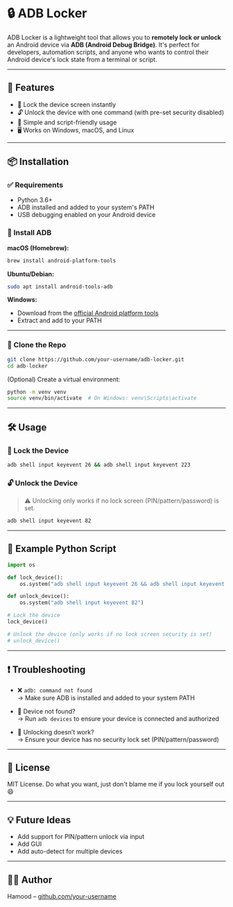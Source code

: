 # 🔒 ADB Locker

ADB Locker is a lightweight tool that allows you to **remotely lock or unlock** an Android device via **ADB (Android Debug Bridge)**. It's perfect for developers, automation scripts, and anyone who wants to control their Android device's lock state from a terminal or script.

---

## 🚀 Features

- 🔐 Lock the device screen instantly
- 🔓 Unlock the device with one command (with pre-set security disabled)
- 🧪 Simple and script-friendly usage
- 🖥️ Works on Windows, macOS, and Linux

---

## 📦 Installation

### ✅ Requirements

- Python 3.6+
- ADB installed and added to your system's PATH
- USB debugging enabled on your Android device

### 🧰 Install ADB

**macOS (Homebrew):**
```bash
brew install android-platform-tools
```

**Ubuntu/Debian:**
```bash
sudo apt install android-tools-adb
```

**Windows:**
- Download from the [official Android platform tools](https://developer.android.com/studio/releases/platform-tools)
- Extract and add to your PATH

---

### 🔧 Clone the Repo

```bash
git clone https://github.com/your-username/adb-locker.git
cd adb-locker
```

(Optional) Create a virtual environment:

```bash
python -m venv venv
source venv/bin/activate  # On Windows: venv\Scripts\activate
```

---

## 🛠️ Usage

### 🔐 Lock the Device

```bash
adb shell input keyevent 26 && adb shell input keyevent 223
```

### 🔓 Unlock the Device

> ⚠️ Unlocking only works if no lock screen (PIN/pattern/password) is set.

```bash
adb shell input keyevent 82
```

---

## 🧪 Example Python Script

```python
import os

def lock_device():
    os.system("adb shell input keyevent 26 && adb shell input keyevent 223")

def unlock_device():
    os.system("adb shell input keyevent 82")

# Lock the device
lock_device()

# Unlock the device (only works if no lock screen security is set)
# unlock_device()
```

---

## ❗ Troubleshooting

- ❌ `adb: command not found`  
  → Make sure ADB is installed and added to your system PATH

- 🔌 Device not found?  
  → Run `adb devices` to ensure your device is connected and authorized

- 🔐 Unlocking doesn’t work?  
  → Ensure your device has no security lock set (PIN/pattern/password)

---

## 📄 License

MIT License. Do what you want, just don't blame me if you lock yourself out 😄

---

## 💡 Future Ideas

- Add support for PIN/pattern unlock via input
- Add GUI
- Add auto-detect for multiple devices

---

## 👨‍💻 Author

Hamood – [github.com/your-username](https://github.com/your-username)
